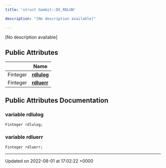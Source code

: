 ```yaml
---
title: 'struct Gambit::DS_RDLUN'

description: "[No description available]"

---
```









[No description available]

## Public Attributes

|                | Name           |
| -------------- | -------------- |
| Finteger | **[rdlulog](/documentation/code/classes/structgambit_1_1ds__rdlun/#variable-rdlulog)**  |
| Finteger | **[rdluerr](/documentation/code/classes/structgambit_1_1ds__rdlun/#variable-rdluerr)**  |

## Public Attributes Documentation

### variable rdlulog

```
Finteger rdlulog;
```


### variable rdluerr

```
Finteger rdluerr;
```


-------------------------------

Updated on 2022-08-01 at 17:02:22 +0000